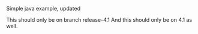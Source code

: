 Simple java example, updated

This should only be on branch release-4.1
And this should only be on 4.1 as well.
